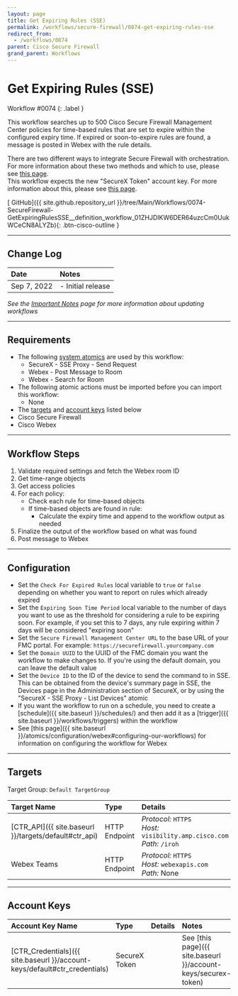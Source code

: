 ```yaml
---
layout: page
title: Get Expiring Rules (SSE)
permalink: /workflows/secure-firewall/0074-get-expiring-rules-sse
redirect_from:
  - /workflows/0074
parent: Cisco Secure Firewall
grand_parent: Workflows
---
```


# Get Expiring Rules (SSE)
<div markdown="1">
Workflow #0074
{: .label }
</div>

This workflow searches up to 500 Cisco Secure Firewall Management Center policies for time-based rules that are set to expire within the configured expiry time. If expired or soon-to-expire rules are found, a message is posted in Webex with the rule details.

<div class="cisco-alert cisco-alert-info"><i class="fa fa-info-circle mr-1 cisco-icon-info"></i> There are two different ways to integrate Secure Firewall with orchestration. For more information about these two methods and which to use, please see <a href="{{ site.baseurl }}/workflows/secure-firewall/api-types">this page</a>.</div>

<div class="cisco-alert cisco-alert-info"><i class="fa fa-info-circle mr-1 cisco-icon-info"></i> This workflow expects the new "SecureX Token" account key. For more information about this, please see <a href="{{ site.baseurl }}/account-keys/securex-token">this page</a>.</div>

[<i class="fab fa-github"></i> GitHub]({{ site.github.repository_url }}/tree/Main/Workflows/0074-SecureFirewall-GetExpiringRulesSSE__definition_workflow_01ZHJDIKW6DER64uzcCm0UukWCeCN8ALYZb){: .btn-cisco-outline }

---

## Change Log

| Date | Notes |
|:-----|:------|
| Sep 7, 2022 | - Initial release |

_See the [Important Notes](/sxo-05-security-workflows/notes) page for more information about updating workflows_

---

## Requirements
* The following [system atomics](/sxo-05-security-workflows/atomics/system) are used by this workflow:
	* SecureX - SSE Proxy - Send Request
	* Webex - Post Message to Room
	* Webex - Search for Room
* The following atomic actions must be imported before you can import this workflow:
	* None
* The [targets](#targets) and [account keys](#account-keys) listed below
* Cisco Secure Firewall
* Cisco Webex

---

## Workflow Steps
1. Validate required settings and fetch the Webex room ID
1. Get time-range objects
1. Get access policies
1. For each policy:
	* Check each rule for time-based objects
	* If time-based objects are found in rule:
		* Calculate the expiry time and append to the workflow output as needed
1. Finalize the output of the workflow based on what was found
1. Post message to Webex

---

## Configuration
* Set the `Check For Expired Rules` local variable to `true` or `false` depending on whether you want to report on rules which already expired
* Set the `Expiring Soon Time Period` local variable to the number of days you want to use as the threshold for considering a rule to be expiring soon. For example, if you set this to 7 days, any rule expiring within 7 days will be considered "expiring soon"
* Set the `Secure Firewall Management Center URL` to the base URL of your FMC portal. For example: `https://securefirewall.yourcompany.com`
* Set the `Domain UUID` to the UUID of the FMC domain you want the workflow to make changes to. If you're using the default domain, you can leave the default value
* Set the `Device ID` to the ID of the device to send the command to in SSE. This can be obtained from the device's summary page in SSE, the Devices page in the Administration section of SecureX, or by using the "SecureX - SSE Proxy - List Devices" atomic
* If you want the workflow to run on a schedule, you need to create a [schedule]({{ site.baseurl }}/schedules/) and then add it as a [trigger]({{ site.baseurl }}/workflows/triggers) within the workflow
* See [this page]({{ site.baseurl }}/atomics/configuration/webex#configuring-our-workflows) for information on configuring the workflow for Webex

---

## Targets
Target Group: `Default TargetGroup`

| Target Name | Type | Details | Account Keys | Notes |
|:------------|:-----|:--------|:-------------|:------|
| [CTR_API]({{ site.baseurl }}/targets/default#ctr_api) | HTTP Endpoint | _Protocol:_ `HTTPS`<br />_Host:_ `visibility.amp.cisco.com`<br />_Path:_ `/iroh` | CTR_Credentials | Created by default |
| Webex Teams | HTTP Endpoint | _Protocol:_ `HTTPS`<br />_Host:_ `webexapis.com`<br />_Path:_ None | None | |

---

## Account Keys

| Account Key Name | Type | Details | Notes |
|:-----------------|:-----|:--------|:------|
| [CTR_Credentials]({{ site.baseurl }}/account-keys/default#ctr_credentials) | SecureX Token | | See [this page]({{ site.baseurl }}/account-keys/securex-token) |
